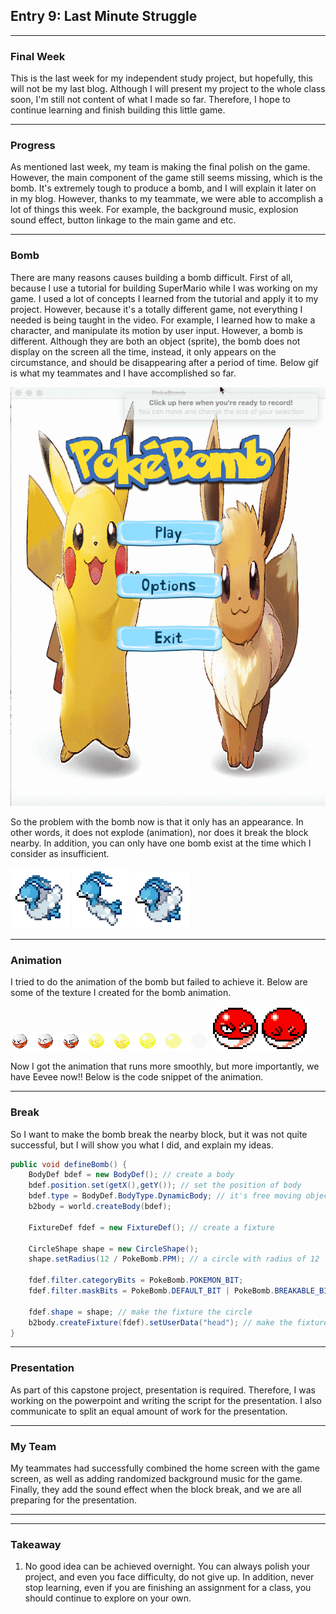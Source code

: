 
## Entry 9: Last Minute Struggle
---

### Final Week

This is the last week for my independent study project, but hopefully, this will not be my last blog. Although I will present my project to the whole class soon, I'm still not content of what I made so far. Therefore, I hope to continue learning and finish building this little game.

---

### Progress

As mentioned last week, my team is making the final polish on the game. However, the main component of the game still seems missing, which is the bomb. It's extremely tough to produce a bomb, and I will explain it later on in my blog. However, thanks to my teammate, we were able to accomplish a lot of things this week. For example, the background music, explosion sound effect, button linkage to the main game and etc.


---

### Bomb

There are many reasons causes building a bomb difficult. First of all, because I use a tutorial for building SuperMario while I was working on my game. I used a lot of concepts I learned from the tutorial and apply it to my project. However, because it's a totally different game, not everything I needed is being taught in the video. For example, I learned how to make a character, and manipulate its motion by user input. However, a bomb is different. Although they are both an object (sprite), the bomb does not display on the screen all the time, instead, it only appears on the circumstance, and should be disappearing after a period of time. Below gif is what my teammates and I have accomplished so far.

![product](../final/product.gif)

So the problem with the bomb now is that it only has an appearance. In other words, it does not explode (animation), nor does it break the block nearby. In addition, you can only have one bomb exist at the time which I consider as insufficient.

![fly1](../product/fly1.png)
![fly2](../product/fly2.png)
![fly3](../product/fly3.png)

---
### Animation
I tried to do the animation of the bomb but failed to achieve it. Below are some of the texture I created for the bomb animation.

![bomb1](../final/voltorb.png)
![bomb2](../final/vol.png)

Now I got the animation that runs more smoothly, but more importantly, we have Eevee now!! Below is the code snippet of the animation.

---

### Break
So I want to make the bomb break the nearby block, but it was not quite successful, but I will show you what I did, and explain my ideas.

```java
public void defineBomb() {
    BodyDef bdef = new BodyDef(); // create a body
    bdef.position.set(getX(),getY()); // set the position of body
    bdef.type = BodyDef.BodyType.DynamicBody; // it's free moving object
    b2body = world.createBody(bdef);

    FixtureDef fdef = new FixtureDef(); // create a fixture

    CircleShape shape = new CircleShape(); 
    shape.setRadius(12 / PokeBomb.PPM); // a circle with radius of 12

    fdef.filter.categoryBits = PokeBomb.POKEMON_BIT;
    fdef.filter.maskBits = PokeBomb.DEFAULT_BIT | PokeBomb.BREAKABLE_BIT;

    fdef.shape = shape; // make the fixture the circle
    b2body.createFixture(fdef).setUserData("head"); // make the fixture move with body, and assign it to "head" in which will break the block
}


```

---

### Presentation

As part of this capstone project, presentation is required. Therefore, I was working on the powerpoint and writing the script for the presentation. I also communicate to split an equal amount of work for the presentation.

---

### My Team
My teammates had successfully combined the home screen with the game screen, as well as adding randomized background music for the game. Finally, they add the sound effect when the block break, and we are all preparing for the presentation.

---


---
### Takeaway
1. No good idea can be achieved overnight. You can always polish your project, and even you face difficulty, do not give up. In addition, never stop learning, even if you are finishing an assignment for a class, you should continue to explore on your own.














